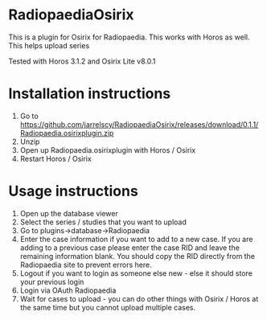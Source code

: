 # RadiopaediaOsirix
This is a plugin for Osirix for Radiopaedia. This works with Horos as well. This helps upload series 

Tested with Horos 3.1.2 and Osirix Lite v8.0.1

# Installation instructions
1. Go to https://github.com/jarrelscy/RadiopaediaOsirix/releases/download/0.1.1/Radiopaedia.osirixplugin.zip
2. Unzip
3. Open up Radiopaedia.osirixplugin with Horos / Osirix
4. Restart Horos / Osirix

# Usage instructions
1. Open up the database viewer
2. Select the series / studies that you want to upload
3. Go to plugins->database->Radiopaedia 
4. Enter the case information if you want to add to a new case. If you are adding to a previous case please enter the case RID and leave the remaining information blank. You should copy the RID directly from the Radiopaedia site to prevent errors here. 
5. Logout if you want to login as someone else new - else it should store your previous login
6. Login via OAuth Radiopaedia 
7. Wait for cases to upload - you can do other things with Osirix / Horos at the same time but you cannot upload multiple cases. 

